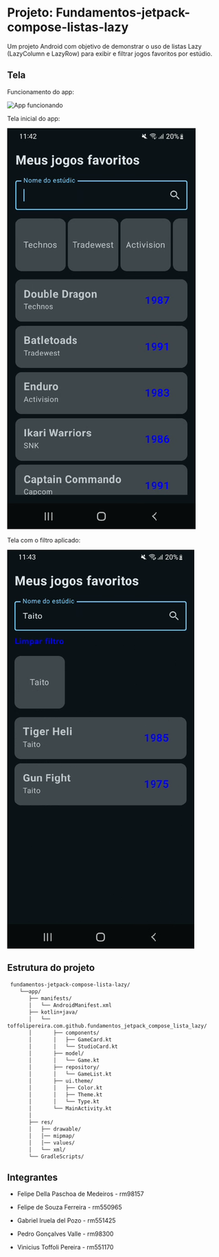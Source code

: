 # Projeto: Fundamentos-jetpack-compose-listas-lazy

Um projeto Android com objetivo de demonstrar o uso de listas Lazy (LazyColumn e LazyRow) para exibir e filtrar jogos favoritos por estúdio.

## Tela

Funcionamento do app:

![App funcionando](assets/listLazy-gif.gif)

Tela inicial do app:

![Tela inicial do app](assets/telaPrincipal.png)

Tela com o filtro aplicado:

![Tela com o filtro aplicado](assets/telaFiltrada.png)

## Estrutura do projeto

```
 fundamentos-jetpack-compose-lista-lazy/
    └──app/
       ├── manifests/
       │   └── AndroidManifest.xml
       ├── kotlin+java/
       │   └── toffolipereira.com.github.fundamentos_jetpack_compose_lista_lazy/
       │       ├── components/
       │       │   ├── GameCard.kt
       │       │   └── StudioCard.kt
       │       ├── model/
       │       │   └── Game.kt
       │       ├── repository/
       │       │   └── GameList.kt
       │       ├── ui.theme/
       │       │   ├── Color.kt
       │       │   ├── Theme.kt
       │       │   └── Type.kt
       │       └── MainActivity.kt
       │
       ├── res/
       │   ├── drawable/
       │   │── mipmap/
       │   │── values/
       │   └── xml/  
       └── GradleScripts/ 
```

## Integrantes


 - Felipe Della Paschoa de Medeiros - rm98157

 - Felipe de Souza Ferreira - rm550965

 - Gabriel Iruela del Pozo - rm551425

 - Pedro Gonçalves Valle - rm98300

 - Vinicius Toffoli Pereira - rm551170


